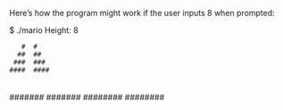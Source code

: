 Here’s how the program might work if the user inputs 8 when prompted:

$ ./mario
Height: 8

       #  #
      ##  ##
     ###  ###
    ####  ####
   #####  #####
  ######  ######
 #######  #######
########  ########
